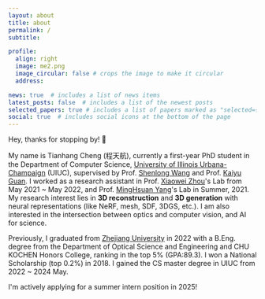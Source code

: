 ```yaml
---
layout: about
title: about
permalink: /
subtitle: 

profile:
  align: right
  image: me2.png
  image_circular: false # crops the image to make it circular
  address:

news: true  # includes a list of news items
latest_posts: false  # includes a list of the newest posts
selected_papers: true # includes a list of papers marked as "selected={true}"
social: true  # includes social icons at the bottom of the page
---
```


Hey, thanks for stopping by! 👋

My name is Tianhang Cheng (程天航), currently a first-year PhD student in the Department of Computer Science, [University of Illinois Urbana-Champaign](https://illinois.edu/) (UIUC), supervised by Prof. [Shenlong Wang](https://shenlong.web.illinois.edu/) and Prof. [Kaiyu Guan](http://faculty.nres.illinois.edu/~kaiyuguan/). I worked as a research assistant in Prof. [Xiaowei Zhou](https://xzhou.me/)'s Lab from May 2021 ~ May 2022, and Prof. [MingHsuan Yang](http://faculty.ucmerced.edu/mhyang/)'s Lab in Summer, 2021. My research interest lies in **3D reconstruction** and **3D generation** with neural representations (like NeRF, mesh, SDF, 3DGS, etc.). I am also interested in the intersection between optics and computer vision, and AI for science.

Previously, I graduated from [Zhejiang University](https://en.wikipedia.org/wiki/Zhejiang_University) in 2022 with a B.Eng. degree from the Department of Optical Science and Engineering and CHU KOCHEN Honors College, ranking in the top 5% (GPA:89.3). I won a National Scholarship (top 0.2%) in 2018. I gained the CS master degree in UIUC from 2022 ~ 2024 May.

I'm actively applying for a summer intern position in 2025!